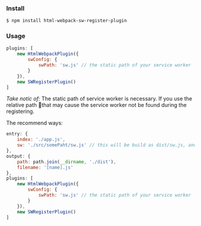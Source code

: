### Install

```bash
$ npm install html-webpack-sw-register-plugin
```

### Usage
```js
plugins: [
    new HtmlWebpackPlugin({
        swConfig: {
            swPath: 'sw.js' // the static path of your service worker
        }
    }),
    new SWRegisterPlugin()
]
```

*Take notic of:* The static path of service worker is necessary. If you use the	relative path that may cause the service worker not be found during the registering.

The recommend ways:
```js
entry: {
    index: './app.js',
    sw: './src/somePaht/sw.js' // this will be build as dist/sw.js, and use 'sw.js' could be registered easily
},
output: {
    path: path.join(__dirname, './dist'),
    filename: '[name].js'
},
plugins: [
    new HtmlWebpackPlugin({
        swConfig: {
            swPath: 'sw.js' // the static path of your service worker
        }
    }),
    new SWRegisterPlugin()
]
```

